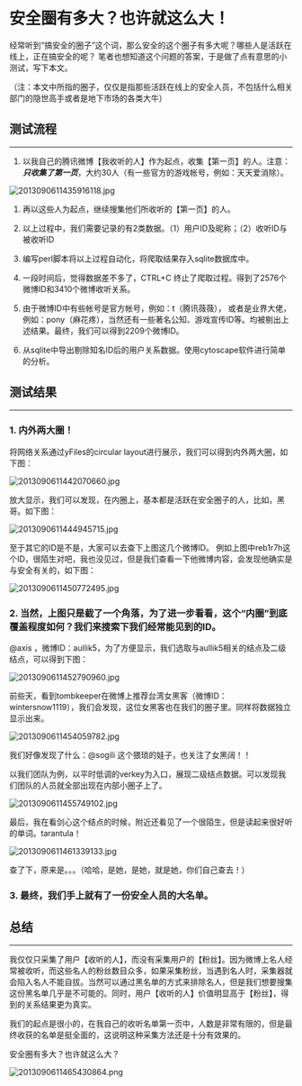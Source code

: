 # 安全圈有多大？也许就这么大！

经常听到“搞安全的圈子”这个词，那么安全的这个圈子有多大呢？哪些人是活跃在线上，正在搞安全的呢？ 笔者也想知道这个问题的答案，于是做了点有意思的小测试，写下本文。

（注：本文中所指的圈子，仅仅是指那些活跃在线上的安全人员，不包括什么相关部门的隐世高手或者是地下市场的各类大牛）

测试流程
----

* * *

1.  以我自己的腾讯微博【我收听的人】作为起点，收集【第一页】的人。注意：**_只收集了第一页_**，大约30人（有一些官方的游戏帐号，例如：天天爱消除）。

![2013090611435916118.jpg](http://drops.javaweb.org/uploads/images/28146e172cf8245be4f4690ac2ca1e6e6f840435.jpg)

1.  再以这些人为起点，继续搜集他们所收听的【第一页】的人。
    
2.  以上过程中，我们需要记录的有2类数据。（1）用户ID及昵称；（2）收听ID与被收听ID
    
3.  编写perl脚本将以上过程自动化，将爬取结果存入sqlite数据库中。
    
4.  一段时间后，觉得数据差不多了，CTRL+C 终止了爬取过程。得到了2576个微博ID和3410个微博收听关系。
    
5.  由于微博ID中有些帐号是官方帐号，例如：t（腾讯薇薇）， 或者是业界大佬，例如：pony（麻花疼），当然还有一些著名公知、游戏宣传ID等。均被剔出上述结果。最终，我们可以得到2209个微博ID。
    
6.  从sqlite中导出剔除知名ID后的用户关系数据。使用cytoscape软件进行简单的分析。
    

测试结果
----

* * *

### 1. 内外两大圈！

将网络关系通过yFiles的circular layout进行展示，我们可以得到内外两大圈，如下图：

![2013090611442070660.jpg](http://drops.javaweb.org/uploads/images/2b1afd63a9802195b83e9b1a665365ea71bed378.jpg)

放大显示，我们可以发现，在内圈上，基本都是活跃在安全圈子的人，比如，黑哥。如下图：

![2013090611444945715.jpg](http://drops.javaweb.org/uploads/images/3687a54e33d1ebec118282d0cb869b1768d36c8d.jpg)

至于其它的ID是不是，大家可以去查下上图这几个微博ID。 例如上图中reb1r7h这个ID，很陌生对吧，我也没见过，但是我们查看一下他微博内容，会发现他确实是与安全有关的，如下图：

![2013090611450772495.jpg](http://drops.javaweb.org/uploads/images/7e8da0bae39446b5ef8c50b4801fa20b6cc2c46f.jpg)

### 2. 当然，上图只是截了一个角落，为了进一步看看，这个“内圈”到底覆盖程度如何？我们来搜索下我们经常能见到的ID。

@axis ，微博ID：aullik5，为了方便显示，我们选取与aullik5相关的结点及二级结点，可以得到下图：

![2013090611452790960.jpg](http://drops.javaweb.org/uploads/images/d0c4218ad23c8e85d190f6d98a555936bc8188d9.jpg)

前些天，看到tombkeeper在微博上推荐台湾女黑客（微博ID：wintersnow1119），我们会发现，这位女黑客也在我们的圈子里。同样将数据独立显示出来。

![2013090611454059782.jpg](http://drops.javaweb.org/uploads/images/f3c48854fd7e90d47876a9e0a9789bdd6da3720c.jpg)

我们好像发现了什么：@sogili 这个猥琐的娃子，也关注了女黑阔！！

以我们团队为例，以平时低调的verkey为入口，展现二级结点数据。可以发现我们团队的人员就全部出现在内部小圈子上了。

![2013090611455749102.jpg](http://drops.javaweb.org/uploads/images/1611f8a0cd11a87ca96333248dc2a975e89c403d.jpg)

最后，我在看剑心这个结点的时候，附近还看见了一个很陌生，但是读起来很好听的单词。tarantula！

![2013090611461339133.jpg](http://drops.javaweb.org/uploads/images/f9410fb1042f1acb55eb7ec87ddf82a57708d263.jpg)

查了下，原来是。。。（哈哈，是她，是她，就是她，你们自己查去！）

### 3. 最终，我们手上就有了一份安全人员的大名单。

总结
--

* * *

我仅仅只采集了用户【收听的人】，而没有采集用户的【粉丝】。因为微博上名人经常被收听，而这些名人的粉丝数目众多，如果采集粉丝，当遇到名人时，采集器就会陷入名人不能自拔。当然可以通过黑名单的方式来排除名人，但是我们想要搜集这份黑名单几乎是不可能的。同时，用户【收听的人】价值明显高于【粉丝】，得到的关系结果更为真实。

我们的起点是很小的，在我自己的收听名单第一页中，人数是非常有限的，但是最终收获的名单是挺全面的，这说明这种采集方法还是十分有效果的。

安全圈有多大？也许就这么大？

![2013090611465430864.png](http://drops.javaweb.org/uploads/images/7a3c5d97869733633dde9b26b34cbe49c1404229.jpg)